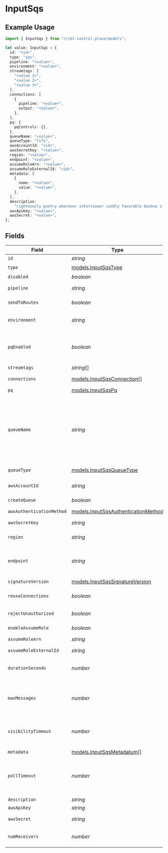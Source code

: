 # InputSqs

## Example Usage

```typescript
import { InputSqs } from "cribl-control-plane/models";

let value: InputSqs = {
  id: "<id>",
  type: "sqs",
  pipeline: "<value>",
  environment: "<value>",
  streamtags: [
    "<value 1>",
    "<value 2>",
    "<value 3>",
  ],
  connections: [
    {
      pipeline: "<value>",
      output: "<value>",
    },
  ],
  pq: {
    pqControls: {},
  },
  queueName: "<value>",
  queueType: "fifo",
  awsAccountId: "<id>",
  awsSecretKey: "<value>",
  region: "<value>",
  endpoint: "<value>",
  assumeRoleArn: "<value>",
  assumeRoleExternalId: "<id>",
  metadata: [
    {
      name: "<value>",
      value: "<value>",
    },
  ],
  description:
    "righteously poetry wherever interviewer cuddly favorable boohoo since",
  awsApiKey: "<value>",
  awsSecret: "<value>",
};
```

## Fields

| Field                                                                                                                                                                                                                                                                                                                                                                                                                | Type                                                                                                                                                                                                                                                                                                                                                                                                                 | Required                                                                                                                                                                                                                                                                                                                                                                                                             | Description                                                                                                                                                                                                                                                                                                                                                                                                          |
| -------------------------------------------------------------------------------------------------------------------------------------------------------------------------------------------------------------------------------------------------------------------------------------------------------------------------------------------------------------------------------------------------------------------- | -------------------------------------------------------------------------------------------------------------------------------------------------------------------------------------------------------------------------------------------------------------------------------------------------------------------------------------------------------------------------------------------------------------------- | -------------------------------------------------------------------------------------------------------------------------------------------------------------------------------------------------------------------------------------------------------------------------------------------------------------------------------------------------------------------------------------------------------------------- | -------------------------------------------------------------------------------------------------------------------------------------------------------------------------------------------------------------------------------------------------------------------------------------------------------------------------------------------------------------------------------------------------------------------- |
| `id`                                                                                                                                                                                                                                                                                                                                                                                                                 | *string*                                                                                                                                                                                                                                                                                                                                                                                                             | :heavy_minus_sign:                                                                                                                                                                                                                                                                                                                                                                                                   | Unique ID for this input                                                                                                                                                                                                                                                                                                                                                                                             |
| `type`                                                                                                                                                                                                                                                                                                                                                                                                               | [models.InputSqsType](../models/inputsqstype.md)                                                                                                                                                                                                                                                                                                                                                                     | :heavy_check_mark:                                                                                                                                                                                                                                                                                                                                                                                                   | N/A                                                                                                                                                                                                                                                                                                                                                                                                                  |
| `disabled`                                                                                                                                                                                                                                                                                                                                                                                                           | *boolean*                                                                                                                                                                                                                                                                                                                                                                                                            | :heavy_minus_sign:                                                                                                                                                                                                                                                                                                                                                                                                   | N/A                                                                                                                                                                                                                                                                                                                                                                                                                  |
| `pipeline`                                                                                                                                                                                                                                                                                                                                                                                                           | *string*                                                                                                                                                                                                                                                                                                                                                                                                             | :heavy_minus_sign:                                                                                                                                                                                                                                                                                                                                                                                                   | Pipeline to process data from this Source before sending it through the Routes                                                                                                                                                                                                                                                                                                                                       |
| `sendToRoutes`                                                                                                                                                                                                                                                                                                                                                                                                       | *boolean*                                                                                                                                                                                                                                                                                                                                                                                                            | :heavy_minus_sign:                                                                                                                                                                                                                                                                                                                                                                                                   | Select whether to send data to Routes, or directly to Destinations.                                                                                                                                                                                                                                                                                                                                                  |
| `environment`                                                                                                                                                                                                                                                                                                                                                                                                        | *string*                                                                                                                                                                                                                                                                                                                                                                                                             | :heavy_minus_sign:                                                                                                                                                                                                                                                                                                                                                                                                   | Optionally, enable this config only on a specified Git branch. If empty, will be enabled everywhere.                                                                                                                                                                                                                                                                                                                 |
| `pqEnabled`                                                                                                                                                                                                                                                                                                                                                                                                          | *boolean*                                                                                                                                                                                                                                                                                                                                                                                                            | :heavy_minus_sign:                                                                                                                                                                                                                                                                                                                                                                                                   | Use a disk queue to minimize data loss when connected services block. See [Cribl Docs](https://docs.cribl.io/stream/persistent-queues) for PQ defaults (Cribl-managed Cloud Workers) and configuration options (on-prem and hybrid Workers).                                                                                                                                                                         |
| `streamtags`                                                                                                                                                                                                                                                                                                                                                                                                         | *string*[]                                                                                                                                                                                                                                                                                                                                                                                                           | :heavy_minus_sign:                                                                                                                                                                                                                                                                                                                                                                                                   | Tags for filtering and grouping in @{product}                                                                                                                                                                                                                                                                                                                                                                        |
| `connections`                                                                                                                                                                                                                                                                                                                                                                                                        | [models.InputSqsConnection](../models/inputsqsconnection.md)[]                                                                                                                                                                                                                                                                                                                                                       | :heavy_minus_sign:                                                                                                                                                                                                                                                                                                                                                                                                   | Direct connections to Destinations, and optionally via a Pipeline or a Pack                                                                                                                                                                                                                                                                                                                                          |
| `pq`                                                                                                                                                                                                                                                                                                                                                                                                                 | [models.InputSqsPq](../models/inputsqspq.md)                                                                                                                                                                                                                                                                                                                                                                         | :heavy_minus_sign:                                                                                                                                                                                                                                                                                                                                                                                                   | N/A                                                                                                                                                                                                                                                                                                                                                                                                                  |
| `queueName`                                                                                                                                                                                                                                                                                                                                                                                                          | *string*                                                                                                                                                                                                                                                                                                                                                                                                             | :heavy_check_mark:                                                                                                                                                                                                                                                                                                                                                                                                   | The name, URL, or ARN of the SQS queue to read events from. When a non-AWS URL is specified, format must be: '{url}/myQueueName'. Example: 'https://host:port/myQueueName'. Value must be a JavaScript expression (which can evaluate to a constant value), enclosed in quotes or backticks. Can only be evaluated at init time. Example referencing a Global Variable: `https://host:port/myQueue-${C.vars.myVar}`. |
| `queueType`                                                                                                                                                                                                                                                                                                                                                                                                          | [models.InputSqsQueueType](../models/inputsqsqueuetype.md)                                                                                                                                                                                                                                                                                                                                                           | :heavy_check_mark:                                                                                                                                                                                                                                                                                                                                                                                                   | The queue type used (or created)                                                                                                                                                                                                                                                                                                                                                                                     |
| `awsAccountId`                                                                                                                                                                                                                                                                                                                                                                                                       | *string*                                                                                                                                                                                                                                                                                                                                                                                                             | :heavy_minus_sign:                                                                                                                                                                                                                                                                                                                                                                                                   | SQS queue owner's AWS account ID. Leave empty if SQS queue is in same AWS account.                                                                                                                                                                                                                                                                                                                                   |
| `createQueue`                                                                                                                                                                                                                                                                                                                                                                                                        | *boolean*                                                                                                                                                                                                                                                                                                                                                                                                            | :heavy_minus_sign:                                                                                                                                                                                                                                                                                                                                                                                                   | Create queue if it does not exist                                                                                                                                                                                                                                                                                                                                                                                    |
| `awsAuthenticationMethod`                                                                                                                                                                                                                                                                                                                                                                                            | [models.InputSqsAuthenticationMethod](../models/inputsqsauthenticationmethod.md)                                                                                                                                                                                                                                                                                                                                     | :heavy_minus_sign:                                                                                                                                                                                                                                                                                                                                                                                                   | AWS authentication method. Choose Auto to use IAM roles.                                                                                                                                                                                                                                                                                                                                                             |
| `awsSecretKey`                                                                                                                                                                                                                                                                                                                                                                                                       | *string*                                                                                                                                                                                                                                                                                                                                                                                                             | :heavy_minus_sign:                                                                                                                                                                                                                                                                                                                                                                                                   | N/A                                                                                                                                                                                                                                                                                                                                                                                                                  |
| `region`                                                                                                                                                                                                                                                                                                                                                                                                             | *string*                                                                                                                                                                                                                                                                                                                                                                                                             | :heavy_minus_sign:                                                                                                                                                                                                                                                                                                                                                                                                   | AWS Region where the SQS queue is located. Required, unless the Queue entry is a URL or ARN that includes a Region.                                                                                                                                                                                                                                                                                                  |
| `endpoint`                                                                                                                                                                                                                                                                                                                                                                                                           | *string*                                                                                                                                                                                                                                                                                                                                                                                                             | :heavy_minus_sign:                                                                                                                                                                                                                                                                                                                                                                                                   | SQS service endpoint. If empty, defaults to the AWS Region-specific endpoint. Otherwise, it must point to SQS-compatible endpoint.                                                                                                                                                                                                                                                                                   |
| `signatureVersion`                                                                                                                                                                                                                                                                                                                                                                                                   | [models.InputSqsSignatureVersion](../models/inputsqssignatureversion.md)                                                                                                                                                                                                                                                                                                                                             | :heavy_minus_sign:                                                                                                                                                                                                                                                                                                                                                                                                   | Signature version to use for signing SQS requests                                                                                                                                                                                                                                                                                                                                                                    |
| `reuseConnections`                                                                                                                                                                                                                                                                                                                                                                                                   | *boolean*                                                                                                                                                                                                                                                                                                                                                                                                            | :heavy_minus_sign:                                                                                                                                                                                                                                                                                                                                                                                                   | Reuse connections between requests, which can improve performance                                                                                                                                                                                                                                                                                                                                                    |
| `rejectUnauthorized`                                                                                                                                                                                                                                                                                                                                                                                                 | *boolean*                                                                                                                                                                                                                                                                                                                                                                                                            | :heavy_minus_sign:                                                                                                                                                                                                                                                                                                                                                                                                   | Reject certificates that cannot be verified against a valid CA, such as self-signed certificates                                                                                                                                                                                                                                                                                                                     |
| `enableAssumeRole`                                                                                                                                                                                                                                                                                                                                                                                                   | *boolean*                                                                                                                                                                                                                                                                                                                                                                                                            | :heavy_minus_sign:                                                                                                                                                                                                                                                                                                                                                                                                   | Use Assume Role credentials to access SQS                                                                                                                                                                                                                                                                                                                                                                            |
| `assumeRoleArn`                                                                                                                                                                                                                                                                                                                                                                                                      | *string*                                                                                                                                                                                                                                                                                                                                                                                                             | :heavy_minus_sign:                                                                                                                                                                                                                                                                                                                                                                                                   | Amazon Resource Name (ARN) of the role to assume                                                                                                                                                                                                                                                                                                                                                                     |
| `assumeRoleExternalId`                                                                                                                                                                                                                                                                                                                                                                                               | *string*                                                                                                                                                                                                                                                                                                                                                                                                             | :heavy_minus_sign:                                                                                                                                                                                                                                                                                                                                                                                                   | External ID to use when assuming role                                                                                                                                                                                                                                                                                                                                                                                |
| `durationSeconds`                                                                                                                                                                                                                                                                                                                                                                                                    | *number*                                                                                                                                                                                                                                                                                                                                                                                                             | :heavy_minus_sign:                                                                                                                                                                                                                                                                                                                                                                                                   | Duration of the assumed role's session, in seconds. Minimum is 900 (15 minutes), default is 3600 (1 hour), and maximum is 43200 (12 hours).                                                                                                                                                                                                                                                                          |
| `maxMessages`                                                                                                                                                                                                                                                                                                                                                                                                        | *number*                                                                                                                                                                                                                                                                                                                                                                                                             | :heavy_minus_sign:                                                                                                                                                                                                                                                                                                                                                                                                   | The maximum number of messages SQS should return in a poll request. Amazon SQS never returns more messages than this value (however, fewer messages might be returned). Valid values: 1 to 10.                                                                                                                                                                                                                       |
| `visibilityTimeout`                                                                                                                                                                                                                                                                                                                                                                                                  | *number*                                                                                                                                                                                                                                                                                                                                                                                                             | :heavy_minus_sign:                                                                                                                                                                                                                                                                                                                                                                                                   | After messages are retrieved by a ReceiveMessage request, @{product} will hide them from subsequent retrieve requests for at least this duration. You can set this as high as 43200 sec. (12 hours).                                                                                                                                                                                                                 |
| `metadata`                                                                                                                                                                                                                                                                                                                                                                                                           | [models.InputSqsMetadatum](../models/inputsqsmetadatum.md)[]                                                                                                                                                                                                                                                                                                                                                         | :heavy_minus_sign:                                                                                                                                                                                                                                                                                                                                                                                                   | Fields to add to events from this input                                                                                                                                                                                                                                                                                                                                                                              |
| `pollTimeout`                                                                                                                                                                                                                                                                                                                                                                                                        | *number*                                                                                                                                                                                                                                                                                                                                                                                                             | :heavy_minus_sign:                                                                                                                                                                                                                                                                                                                                                                                                   | How long to wait for events before trying polling again. The lower the number the higher the AWS bill. The higher the number the longer it will take for the source to react to configuration changes and system restarts.                                                                                                                                                                                           |
| `description`                                                                                                                                                                                                                                                                                                                                                                                                        | *string*                                                                                                                                                                                                                                                                                                                                                                                                             | :heavy_minus_sign:                                                                                                                                                                                                                                                                                                                                                                                                   | N/A                                                                                                                                                                                                                                                                                                                                                                                                                  |
| `awsApiKey`                                                                                                                                                                                                                                                                                                                                                                                                          | *string*                                                                                                                                                                                                                                                                                                                                                                                                             | :heavy_minus_sign:                                                                                                                                                                                                                                                                                                                                                                                                   | N/A                                                                                                                                                                                                                                                                                                                                                                                                                  |
| `awsSecret`                                                                                                                                                                                                                                                                                                                                                                                                          | *string*                                                                                                                                                                                                                                                                                                                                                                                                             | :heavy_minus_sign:                                                                                                                                                                                                                                                                                                                                                                                                   | Select or create a stored secret that references your access key and secret key                                                                                                                                                                                                                                                                                                                                      |
| `numReceivers`                                                                                                                                                                                                                                                                                                                                                                                                       | *number*                                                                                                                                                                                                                                                                                                                                                                                                             | :heavy_minus_sign:                                                                                                                                                                                                                                                                                                                                                                                                   | How many receiver processes to run. The higher the number, the better the throughput - at the expense of CPU overhead.                                                                                                                                                                                                                                                                                               |